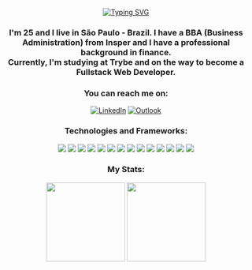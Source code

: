 <div align="center">

  [![Typing SVG](https://readme-typing-svg.demolab.com/?lines=Hi!+I'm+Leonardo+Martins)](https://git.io/typing-svg)
  <h3 align="center">I'm 25 and I live in São Paulo - Brazil. I have a BBA (Business Administration) from Insper and I    have a professional background in finance.<br>
  Currently, I'm studying at Trybe and on the way to become a Fullstack Web Developer.</h3>


  <h3>You can reach me on:</h3>

  [![LinkedIn](https://img.shields.io/badge/linkedin-%230077B5.svg?style=for-the-badge&logo=linkedin&logoColor=white)](https://www.linkedin.com/in/leonardogumartins)
  [![Outlook](https://img.shields.io/badge/Microsoft_Outlook-0078D4?style=for-the-badge&logo=microsoft-outlook&logoColor=white)](mailto:leonardogustavo@outlook.com)



  <h3>Technologies and Frameworks:</h3>
  <span><code><img src="https://img.shields.io/badge/JavaScript-323330?style=for-the-badge&logo=javascript&logoColor=F7DF1E" /></code></span>
  <span><code><img src="https://img.shields.io/badge/CSS3-1572B6?style=for-the-badge&logo=css3&logoColor=white" /></code></span>
  <span><code><img src="https://img.shields.io/badge/HTML5-E34F26?style=for-the-badge&logo=html5&logoColor=white" /></code></span>
  <span><code><img src="https://img.shields.io/badge/GIT-E44C30?style=for-the-badge&logo=git&logoColor=white" /></code></span>
  <span><code><img src="https://img.shields.io/badge/React-20232A?style=for-the-badge&logo=react&logoColor=61DAFB" /></code></span>
  <span><code><img src="https://img.shields.io/badge/React_Router-CA4245?style=for-the-badge&logo=react-router&logoColor=white" /></code></span>
  <span><code><img src="https://img.shields.io/badge/Redux-593D88?style=for-the-badge&logo=redux&logoColor=white" /></code></span>
  <span><code><img src="https://img.shields.io/badge/Jest-C21325?style=for-the-badge&logo=jest&logoColor=white" /></code></span>
  <span><code><img src="https://img.shields.io/badge/Node.js-339933?style=for-the-badge&logo=nodedotjs&logoColor=white" /></code></span>
  <span><code><img src="https://img.shields.io/badge/npm-CB3837?style=for-the-badge&logo=npm&logoColor=white" /></code></span>
  <span><code><img src="https://img.shields.io/badge/Vite-B73BFE?style=for-the-badge&logo=vite&logoColor=FFD62E" /></code></span>
  <span><code><img src="https://img.shields.io/badge/VSCode-0078D4?style=for-the-badge&logo=visual%20studio%20code&logoColor=white" /></code></span>
  <span><code><img src="https://img.shields.io/badge/eslint-3A33D1?style=for-the-badge&logo=eslint&logoColor=white" /></code></span>
  <span><code><img src="https://img.shields.io/badge/Linux-FCC624?style=for-the-badge&logo=linux&logoColor=black" /></code></span>


  <h3>My Stats:</h3>
  <img height="160px" src="https://github-readme-stats.vercel.app/api/top-langs/?username=leomartinsdev&theme=dark" />
  <img height="160px" src="https://github-readme-stats-git-masterrstaa-rickstaa.vercel.app/api?username=leomartinsdev&theme=dark" />
<div>

<!--
<p align="left"> <img src="https://komarev.com/ghpvc/?username=leomartinsdev&label=Profile%20views&color=0e75b6&style=flat" alt="leomartinsdev" /> </p>
-->
<!--
**leomartinsdev/leomartinsdev** is a ✨ _special_ ✨ repository because its `README.md` (this file) appears on your GitHub profile.

Here are some ideas to get you started:

- 🔭 I’m currently working on ...
- 🌱 I’m currently learning ...
- 👯 I’m looking to collaborate on ...
- 🤔 I’m looking for help with ...
- 💬 Ask me about ...
- 📫 How to reach me: ...
- 😄 Pronouns: ...
- ⚡ Fun fact: ...
-->
